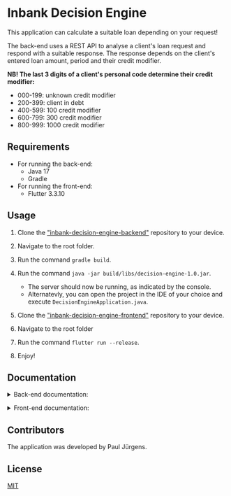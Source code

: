 # Inbank Decision Engine

This application can calculate a suitable loan depending on your request!

The back-end uses a REST API to analyse a client's loan request and respond with a suitable response. The response depends on the client's entered loan amount, period and their credit modifier.

**NB! The last 3 digits of a client's personal code determine their credit modifier:**
* 000-199: unknown credit modifier
* 200-399: client in debt
* 400-599: 100 credit modifier
* 600-799: 300 credit modifier
* 800-999: 1000 credit modifier

## Requirements

* For running the back-end:
  * Java 17
  * Gradle
* For running the front-end:
  * Flutter 3.3.10

## Usage

1. Clone the ["inbank-decision-engine-backend"](https://github.com/pauljurgens11/inbank-decision-engine-backend) repository to your device.
2. Navigate to the root folder.
3. Run the command ```gradle build```.
4. Run the command ```java -jar build/libs/decision-engine-1.0.jar```. 
   * The server should now be running, as indicated by the console.
   * Alternatevly, you can open the project in the IDE of your choice and execute ```DecisionEngineApplication.java```.


5. Clone the ["inbank-decision-engine-frontend"](https://github.com/pauljurgens11/inbank-decision-engine-frontend) repository to your device.
6. Navigate to the root folder
7. Run the command ```flutter run --release```.
8. Enjoy!


## Documentation

<details>
  <summary>Back-end documentation:</summary>

#### Technologies used:
 * Java 17
 * Spring

#### API
The application has a POST endpoint ```/api/engine```.

Request example:
```json
{
  "personalCode": "99999999999",
  "loanAmount": "3000",
  "loanPeriod": "60"
}
```

Requests made to this endpoint should contain these JSON fields:
* personalcode - string, 11 digits (the client's personal code)
* loanamount - string, amount that the client wants to loan (EUR)
* loanperiod - string, period that the client wants the loan to be in (months)

Response example:
```json
{
  "response": true,
  "loanAmount": "3000",
  "loanPeriod": "60",
  "message": "Success! We can offer you this loan:"
}
```

Responses by the server contain these JSON fields:
* response - boolean, indicates whether a suitable loan could be found
* loanamount - string, amount that the service can loan to the client (EUR)
* loanperiod - string, period that the service can offer to the client (months)
* message - string, message giving info about the response and potential errors

If the client can not apply for a loan for any reason, then info about the reason can be found in the "message" field of the response. The response always has a status code of 200.

#### Project structure
* Project can be executed by running ```DecisionEngineApplication.java```.
* All API related logic, including the response and request classes, can be found in the "api" directory.
* Business logic can be found in the "service" directory.
  * ```DecisionEngine.java``` receives the request parameters and sends back a response.
  * ```LoanCalculator.java``` is where calculating the client's credit score happens.

</details>
<p></p>
<details>
  <summary>Front-end documentation:</summary>

#### Technologies used:
* Flutter 3.3.10

#### Project structure
* Project can be executed by running ```main.dart```.
* All separate screens can be found in the "pages" directory.
* The API request is sent and received in the ```loan_page_form.dart``` file.

</details>

## Contributors

The application was developed by Paul Jürgens.

## License

[MIT](https://choosealicense.com/licenses/mit/)
